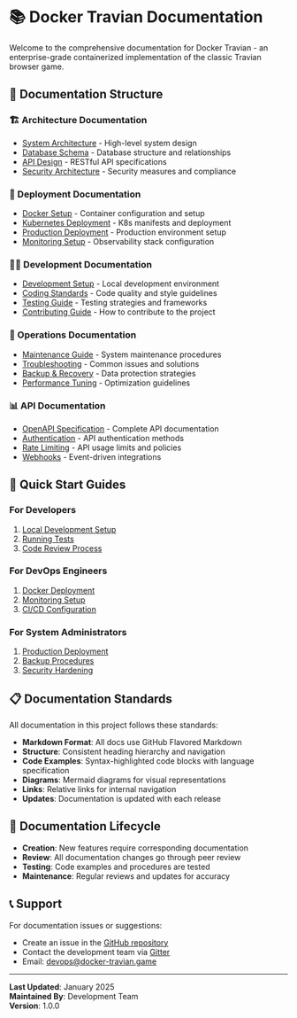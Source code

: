 # 📚 Docker Travian Documentation

Welcome to the comprehensive documentation for Docker Travian - an enterprise-grade containerized implementation of the classic Travian browser game.

## 📖 Documentation Structure

### 🏗️ Architecture Documentation
- [System Architecture](./architecture/README.md) - High-level system design
- [Database Schema](./architecture/database.md) - Database structure and relationships
- [API Design](./architecture/api.md) - RESTful API specifications
- [Security Architecture](./architecture/security.md) - Security measures and compliance

### 🚀 Deployment Documentation
- [Docker Setup](./deployment/docker.md) - Container configuration and setup
- [Kubernetes Deployment](./deployment/kubernetes.md) - K8s manifests and deployment
- [Production Deployment](./deployment/production.md) - Production environment setup
- [Monitoring Setup](./deployment/monitoring.md) - Observability stack configuration

### 👨‍💻 Development Documentation
- [Development Setup](./development/setup.md) - Local development environment
- [Coding Standards](./development/standards.md) - Code quality and style guidelines
- [Testing Guide](./development/testing.md) - Testing strategies and frameworks
- [Contributing Guide](./development/contributing.md) - How to contribute to the project

### 🔧 Operations Documentation
- [Maintenance Guide](./operations/maintenance.md) - System maintenance procedures
- [Troubleshooting](./operations/troubleshooting.md) - Common issues and solutions
- [Backup & Recovery](./operations/backup.md) - Data protection strategies
- [Performance Tuning](./operations/performance.md) - Optimization guidelines

### 📊 API Documentation
- [OpenAPI Specification](./api/openapi.yaml) - Complete API documentation
- [Authentication](./api/authentication.md) - API authentication methods
- [Rate Limiting](./api/rate-limiting.md) - API usage limits and policies
- [Webhooks](./api/webhooks.md) - Event-driven integrations

## 🎯 Quick Start Guides

### For Developers
1. [Local Development Setup](./development/setup.md)
2. [Running Tests](./development/testing.md)
3. [Code Review Process](./development/contributing.md)

### For DevOps Engineers
1. [Docker Deployment](./deployment/docker.md)
2. [Monitoring Setup](./deployment/monitoring.md)
3. [CI/CD Configuration](./deployment/cicd.md)

### For System Administrators
1. [Production Deployment](./deployment/production.md)
2. [Backup Procedures](./operations/backup.md)
3. [Security Hardening](./architecture/security.md)

## 📋 Documentation Standards

All documentation in this project follows these standards:
- **Markdown Format**: All docs use GitHub Flavored Markdown
- **Structure**: Consistent heading hierarchy and navigation
- **Code Examples**: Syntax-highlighted code blocks with language specification
- **Diagrams**: Mermaid diagrams for visual representations
- **Links**: Relative links for internal navigation
- **Updates**: Documentation is updated with each release

## 🔄 Documentation Lifecycle

- **Creation**: New features require corresponding documentation
- **Review**: All documentation changes go through peer review
- **Testing**: Code examples and procedures are tested
- **Maintenance**: Regular reviews and updates for accuracy

## 📞 Support

For documentation issues or suggestions:
- Create an issue in the [GitHub repository](https://github.com/ghenghis/docker-travian/issues)
- Contact the development team via [Gitter](https://gitter.im/TravianZ-V8/Lobby)
- Email: devops@docker-travian.game

---

**Last Updated**: January 2025  
**Maintained By**: Development Team  
**Version**: 1.0.0
